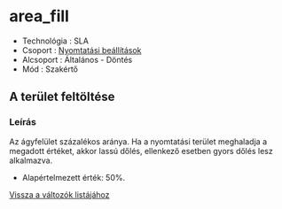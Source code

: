# area\_fill

* Technológia : SLA
* Csoport : [Nyomtatási beállítások](../sla_printer/sla_parameters.md)
* Alcsoport : Általános - Döntés
* Mód : Szakértő

## A terület feltöltése

### Leírás

Az ágyfelület százalékos aránya. Ha a nyomtatási terület meghaladja a megadott értéket, akkor lassú dőlés, ellenkező esetben gyors dőlés lesz alkalmazva.

* Alapértelmezett érték: 50%.

[Vissza a változók listájához](../../variable_list)

